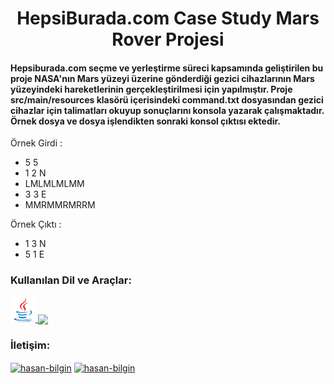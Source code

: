 <h1 align="center">HepsiBurada.com Case Study Mars Rover Projesi</h1>
<h4>Hepsiburada.com seçme ve yerleştirme süreci kapsamında geliştirilen bu proje NASA'nın Mars yüzeyi üzerine gönderdiği gezici cihazlarının Mars yüzeyindeki hareketlerinin gerçekleştirilmesi için yapılmıştır. Proje src/main/resources klasörü içerisindeki command.txt dosyasından gezici cihazlar için talimatları okuyup sonuçlarını konsola yazarak çalışmaktadır. Örnek dosya ve dosya işlendikten sonraki konsol çıktısı ektedir.</h4>
Örnek Girdi : <br>
<ul>
    <li>5 5</li>
    <li>1 2 N</li>
    <li>LMLMLMLMM</li>
    <li>3 3 E</li>
    <li>MMRMMRMRRM</li>
</ul>
Örnek Çıktı : <br>
<ul>
    <li>1 3 N</li>
    <li>5 1 E</li>
</ul>

<h3>Kullanılan Dil ve Araçlar:</h3>
<p align="left"> <a href="https://www.java.com" target="_blank" rel="noreferrer"> <img src="https://raw.githubusercontent.com/devicons/devicon/master/icons/java/java-original.svg" alt="java" width="40" height="40"/> </a> <img align="center" src="https://maven.apache.org/images/maven-logo-black-on-white.png" width=100px /></p>


<h3>İletişim:</h3>
<p>
<a href="http3s://linkedin.com/in/hasan-bilgin" target="blank"><img align="center" src="https://raw.githubusercontent.com/rahuldkjain/github-profile-readme-generator/master/src/images/icons/Social/linked-in-alt.svg" alt="hasan-bilgin" height="30" width="40" /></a>
<a href="https://github.com/HasanBilgin" target="blank"><img align="center" src="https://github.githubassets.com/favicons/favicon-dark.svg" alt="hasan-bilgin" height="30" width="40" /></a>
</p>

